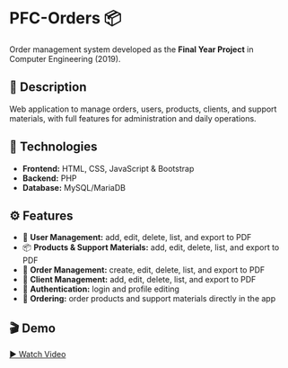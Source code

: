 # PFC-Orders 📦

Order management system developed as the **Final Year Project** in Computer Engineering (2019).

## 🎯 Description

Web application to manage orders, users, products, clients, and support materials, with full features for administration and daily operations.

## 🧰 Technologies

- **Frontend:** HTML, CSS, JavaScript & Bootstrap  
- **Backend:** PHP  
- **Database:** MySQL/MariaDB  

## ⚙️ Features

- 👤 **User Management:** add, edit, delete, list, and export to PDF  
- 📦 **Products & Support Materials:** add, edit, delete, list, and export to PDF  
- 📝 **Order Management:** create, edit, delete, list, and export to PDF  
- 🏢 **Client Management:** add, edit, delete, list, and export to PDF  
- 🔐 **Authentication:** login and profile editing  
- 🛒 **Ordering:** order products and support materials directly in the app  

## 🎬 Demo

[▶️ Watch Video](https://drive.google.com/file/d/12hxY6OIn34r-q0d5VaC67CJ8QW7VY-2E/view?usp=sharing)
